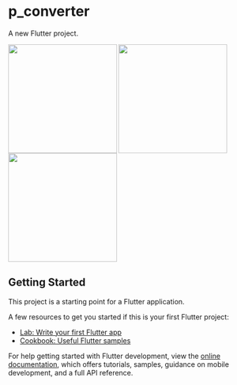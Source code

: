 # p_converter

A new Flutter project.

<img align="left" src="https://user-images.githubusercontent.com/131368083/236214494-973cdba9-a2fb-4679-b980-3587110bc702.png" width="220px">
<img align="left" src="https://user-images.githubusercontent.com/131368083/236214685-107e8211-d2d6-4ae3-8514-4fe1718dc36e.png"width="220px">
<img src="https://user-images.githubusercontent.com/131368083/236214726-f60eb755-0762-4f4f-9e49-08a7665643bc.png"width="220px">

## Getting Started

This project is a starting point for a Flutter application.

A few resources to get you started if this is your first Flutter project:

- [Lab: Write your first Flutter app](https://docs.flutter.dev/get-started/codelab)
- [Cookbook: Useful Flutter samples](https://docs.flutter.dev/cookbook)

For help getting started with Flutter development, view the
[online documentation](https://docs.flutter.dev/), which offers tutorials,
samples, guidance on mobile development, and a full API reference.

